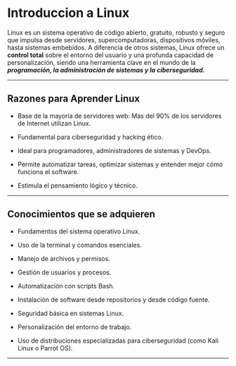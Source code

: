 # Introduccion a Linux

Linux es un sistema operativo de código abierto, gratuito, robusto y seguro que impulsa desde servidores, supercomputadoras, dispositivos móviles, hasta sistemas embebidos. A diferencia de otros sistemas, Linux ofrece un **control total** sobre el entorno del usuario y una profunda capacidad de personalización, siendo una herramienta clave en el mundo de la ***programación, la administración de sistemas y la ciberseguridad.***

---

## Razones para Aprender Linux

- Base de la mayoría de servidores web: Más del 90% de los servidores de Internet utilizan Linux.

- Fundamental para ciberseguridad y hacking ético.

- Ideal para programadores, administradores de sistemas y DevOps.

- Permite automatizar tareas, optimizar sistemas y entender mejor cómo funciona el software.

- Estimula el pensamiento lógico y técnico.

---

## Conocimientos que se adquieren

- Fundamentos del sistema operativo Linux.

- Uso de la terminal y comandos esenciales.

- Manejo de archivos y permisos.

- Gestión de usuarios y procesos.

- Automatización con scripts Bash.

- Instalación de software desde repositorios y desde código fuente.

- Seguridad básica en sistemas Linux.

- Personalización del entorno de trabajo.

- Uso de distribuciones especializadas para ciberseguridad (como Kali Linux o Parrot OS).

---
